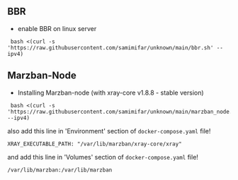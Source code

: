 ## BBR
- enable BBR on linux server
```
 bash <(curl -s 'https://raw.githubusercontent.com/samimifar/unknown/main/bbr.sh' --ipv4)
```
## Marzban-Node
- Installing Marzban-node (with xray-core v1.8.8 - stable version)
```
 bash <(curl -s 'https://raw.githubusercontent.com/samimifar/unknown/main/marzban_node.sh' --ipv4)
```
also add this line in 'Environment' section of `docker-compose.yaml` file!
```
XRAY_EXECUTABLE_PATH: "/var/lib/marzban/xray-core/xray"
```
and add this line in 'Volumes' section of `docker-compose.yaml` file!
```
/var/lib/marzban:/var/lib/marzban
```
